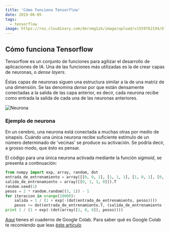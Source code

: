 ```yaml
---
title: 'Cómo funciona Tensorflow'
date: 2019-06-05
tags:
  - tensorflow
image: https://res.cloudinary.com/dervmg1zk/image/upload/v1559762194/blog/posts/cerebro_wn6ema.jpg
---
```

## Cómo funciona Tensorflow

Tensorflow es un conjunto de funciones para agilizar el desarrollo de aplicaciones de IA. Una de las funciones más 
utilizadas es la de crear capas de neuronas, o *dense layers*.

Éstas capas de neuronas siguen una estructura similar a la de una matriz de una dimensión. Se las 
denomina *dense* por que están densamente conectadas a la salida de las capa anterior, 
es decir, cada neurona recibe como entrada la salida de cada una de las neuronas anteriores.

![Neurona](https://res.cloudinary.com/dervmg1zk/image/upload/v1559761517/blog/posts/neurona0.png)

### Ejemplo de neurona

En un cerebro, una neurona está conectada a muchas otras por medio de sinapsis. Cuándo una 
única neurona recibe suficiente estímulo de un número determinado de 'vecinas' se produce 
su activación. Se podría decir, a grosso modo, que ésto es pensar.

El código para una única neurona activada mediante la función *sigmoid*, se presenta a 
continuación:

```python
from numpy import exp, array, random, dot
entrada_de_entrenamiento = array([[0, 0, 1], [1, 1, 1], [1, 0, 1], [0, 1, 1]])
salida_de_entrenamiento = array([[0, 1, 1, 0]]).T
random.seed(1)
pesos = 2 * random.random((3, 1)) - 1
for iteracion in xrange(10000):
    salida = 1 / (1 + exp(-(dot(entrada_de_entrenamiento, pesos))))
    pesos += dot(entrada_de_entrenamiento.T, (salida_de_entrenamiento - salida) * salida * (1 - salida))
print 1 / (1 + exp(-(dot(array([1, 0, 0]), pesos))))
```

[Aquí](https://drive.google.com/open?id=1rL1zFxsVWMgbgmdIx6XpamIRnFVV-kiS) tienes el 
cuaderno de Google Colab. Para saber qué es Google Colab te recomiendo que leas 
[éste artículo](https://medium.com/@pau.martinez/google-colab-tips-para-principiantes-e39d6e7051d4)


